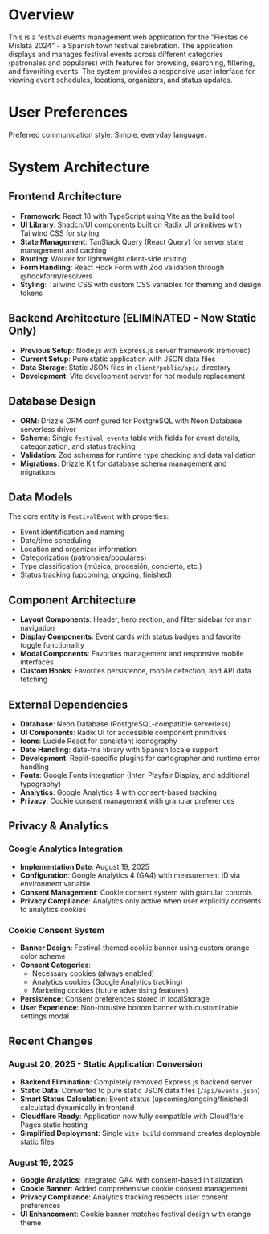 # Overview

This is a festival events management web application for the "Fiestas de Mislata 2024" - a Spanish town festival celebration. The application displays and manages festival events across different categories (patronales and populares) with features for browsing, searching, filtering, and favoriting events. The system provides a responsive user interface for viewing event schedules, locations, organizers, and status updates.

# User Preferences

Preferred communication style: Simple, everyday language.

# System Architecture

## Frontend Architecture
- **Framework**: React 18 with TypeScript using Vite as the build tool
- **UI Library**: Shadcn/UI components built on Radix UI primitives with Tailwind CSS for styling
- **State Management**: TanStack Query (React Query) for server state management and caching
- **Routing**: Wouter for lightweight client-side routing
- **Form Handling**: React Hook Form with Zod validation through @hookform/resolvers
- **Styling**: Tailwind CSS with custom CSS variables for theming and design tokens

## Backend Architecture (ELIMINATED - Now Static Only)
- **Previous Setup**: Node.js with Express.js server framework (removed)
- **Current Setup**: Pure static application with JSON data files
- **Data Storage**: Static JSON files in `client/public/api/` directory
- **Development**: Vite development server for hot module replacement

## Database Design
- **ORM**: Drizzle ORM configured for PostgreSQL with Neon Database serverless driver
- **Schema**: Single `festival_events` table with fields for event details, categorization, and status tracking
- **Validation**: Zod schemas for runtime type checking and data validation
- **Migrations**: Drizzle Kit for database schema management and migrations

## Data Models
The core entity is `FestivalEvent` with properties:
- Event identification and naming
- Date/time scheduling
- Location and organizer information  
- Categorization (patronales/populares)
- Type classification (música, procesión, concierto, etc.)
- Status tracking (upcoming, ongoing, finished)

## Component Architecture
- **Layout Components**: Header, hero section, and filter sidebar for main navigation
- **Display Components**: Event cards with status badges and favorite toggle functionality
- **Modal Components**: Favorites management and responsive mobile interfaces
- **Custom Hooks**: Favorites persistence, mobile detection, and API data fetching

## External Dependencies

- **Database**: Neon Database (PostgreSQL-compatible serverless)
- **UI Components**: Radix UI for accessible component primitives
- **Icons**: Lucide React for consistent iconography
- **Date Handling**: date-fns library with Spanish locale support
- **Development**: Replit-specific plugins for cartographer and runtime error handling
- **Fonts**: Google Fonts integration (Inter, Playfair Display, and additional typography)
- **Analytics**: Google Analytics 4 with consent-based tracking
- **Privacy**: Cookie consent management with granular preferences

## Privacy & Analytics

### Google Analytics Integration
- **Implementation Date**: August 19, 2025
- **Configuration**: Google Analytics 4 (GA4) with measurement ID via environment variable
- **Consent Management**: Cookie consent system with granular controls
- **Privacy Compliance**: Analytics only active when user explicitly consents to analytics cookies

### Cookie Consent System
- **Banner Design**: Festival-themed cookie banner using custom orange color scheme
- **Consent Categories**: 
  - Necessary cookies (always enabled)
  - Analytics cookies (Google Analytics tracking)
  - Marketing cookies (future advertising features)
- **Persistence**: Consent preferences stored in localStorage
- **User Experience**: Non-intrusive bottom banner with customizable settings modal

## Recent Changes

### August 20, 2025 - Static Application Conversion
- **Backend Elimination**: Completely removed Express.js backend server
- **Static Data**: Converted to pure static JSON data files (`/api/events.json`)
- **Smart Status Calculation**: Event status (upcoming/ongoing/finished) calculated dynamically in frontend
- **Cloudflare Ready**: Application now fully compatible with Cloudflare Pages static hosting
- **Simplified Deployment**: Single `vite build` command creates deployable static files

### August 19, 2025
- **Google Analytics**: Integrated GA4 with consent-based initialization
- **Cookie Banner**: Added comprehensive cookie consent management
- **Privacy Compliance**: Analytics tracking respects user consent preferences
- **UI Enhancement**: Cookie banner matches festival design with orange theme